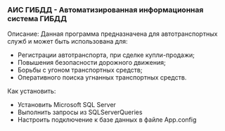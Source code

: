 ### АИС ГИБДД - Автоматизированная информационная система ГИБДД

Описание:
Данная программа предназначена для автотранспортных служб и может быть использована для:
- Регистрации автотранспорта, при сделке купли-продажи;
- Повышения безопасности дорожного движения;
- Борьбы с угоном транспортных средств;
- Оперативного поиска угнанных транспортных средств.

Как установить:
- Установить Microsoft SQL Server
- Выполнить запросы из SQLServerQueries
- Настроить подключение к базе данных в файле App.config

